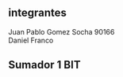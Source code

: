 ## integrantes
Juan Pablo Gomez Socha 90166                                       
Daniel Franco 

## Sumador 1 BIT 


